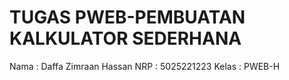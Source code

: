 # TUGAS PWEB-PEMBUATAN KALKULATOR SEDERHANA
Nama  : Daffa Zimraan Hassan
NRP   : 5025221223
Kelas : PWEB-H

